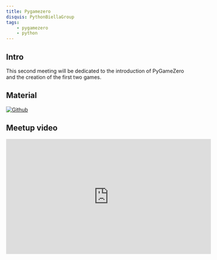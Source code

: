 ```yaml
---
title: Pygamezero
disquis: PythonBiellaGroup
tags:
    - pygamezero
    - python
---
```


## Intro

This second meeting will be dedicated to the introduction of PyGameZero and the creation of the first two games.

## Material

[![Github](https://img.shields.io/badge/GitHub-181717.svg?style=for-the-badge&logo=GitHub&logoColor=white)](https://github.com/PythonBiellaGroup/LearningPythonWithGames)

## Meetup video

<iframe width="560" height="315" src="https://www.youtube.com/embed/qqv4d4IbOpM?si=1W6w5BzULMbmUiY7" title="YouTube video player" frameborder="0" allow="accelerometer; autoplay; clipboard-write; encrypted-media; gyroscope; picture-in-picture; web-share" allowfullscreen></iframe>
